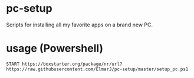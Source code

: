 # pc-setup
Scripts for installing all my favorite apps on a brand new PC.
# usage (Powershell)

```
START https://boxstarter.org/package/nr/url?https://raw.githubusercontent.com/ElmarJ/pc-setup/master/setup_pc.ps1
```

